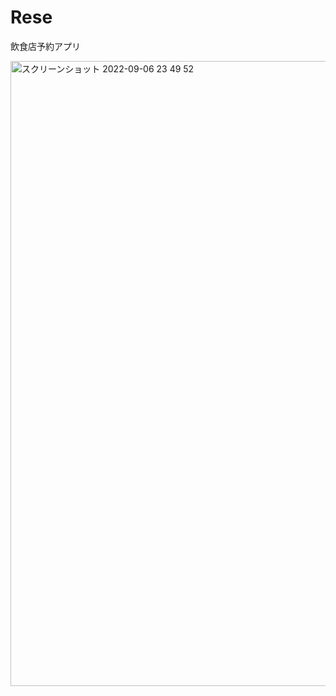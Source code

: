 # Rese
飲食店予約アプリ

<img width="1000" alt="スクリーンショット 2022-09-06 23 49 52" src="https://user-images.githubusercontent.com/103934454/188666572-a4c7b16d-59dc-4715-ab2f-b7026de38730.png">
